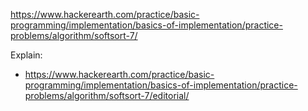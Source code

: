 https://www.hackerearth.com/practice/basic-programming/implementation/basics-of-implementation/practice-problems/algorithm/softsort-7/

Explain:

- https://www.hackerearth.com/practice/basic-programming/implementation/basics-of-implementation/practice-problems/algorithm/softsort-7/editorial/
